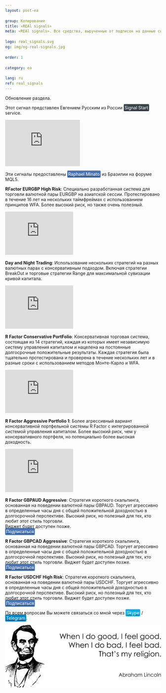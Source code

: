 ```yaml
---
layout: post-ea

group: Копирование
title: «REAl signals»
meta: «REAl signals». Все средства, вырученные от подписок на данные сигналы, будут направлены на развитие проекта и благотворительность.

logo: real_signals.svg
og: img/og-real-signals.jpg

order: 1

category: ea

lang: ru
ref: real_signals
---
```


Обновление раздела.

Этот сигнал представлен Евгением Русским из России <a href="https://www.signalstart.com/analysis/real-signal/50865" target="_blank"><span style="background-color:#3b434c; color:white; padding:3px; border-radius: 3px">Signal Start</span></a> service.
<iframe frameborder="0" width="242" height="150" src="https://www.signalstart.com/ru/widgets/1/50865?colors=578EBE,FFFFFF,004782"></iframe>

Эти сигналы предоставлены <a href="https://www.mql5.com/ru/users/johnmacknamara" target="_blank"><span style="background-color:#4a76b8; color:white; padding:3px; border-radius: 3px">Raphael Minato</span></a> из Бразилии на форуме MQL5.

**RFactor EURGBP High Risk**: Специально разработанная система для торговли валютной пары EURGBP на азиатской сессии. Протестировано в течение 16 лет на нескольких таймфреймах с использованием принципов WFA. Более высокий риск, но также очень полезный.  
<iframe frameborder="0" width="220" height="140" src="https://www.mql5.com/ru/signals/widget/signal/3ps8"></iframe>

**Day and Night Trading**: Использование нескольких стратегий на разных валютных парах с консервативным подходом. Включая стратегии BreakOut и торговые стратегии Range для максимальной сувизации кривой капитала.  
<iframe frameborder="0" width="220" height="140" src="https://www.mql5.com/ru/signals/widget/signal/3ps9"></iframe>

**R Factor Conservative PortFolio**: Консервативная торговая система, состоящая из 14 стратегий, каждая из которых имеет независимую систему управления капиталом и нацелена на постоянные долгосрочные положительные результаты. Каждая стратегия была тщательно протестирована и проверена в течение нескольких лет и в разные сроки с использованием методов Монте-Карло и WFA.  
<iframe frameborder="0" width="220" height="140" src="https://www.mql5.com/ru/signals/widget/signal/3psa"></iframe>

**R Factor Aggressive Portfolio 1**: Более агрессивный вариант консервативной портфельной системы R Factor с интегрированной системой управления капиталом. Более высокий риск, чем у консервативного портфеля, но потенциально более высокая доходность.
<iframe frameborder="0" width="220" height="140" src="https://www.mql5.com/ru/signals/widget/signal/3psb"></iframe>

**R Factor GBPAUD Aggressive**: Стратегия короткого скальпинга, основанная на поведении валютной пары GBPAUD. Торгует агрессивно в определенные часы дня с общей положительной доходностью в долгосрочной перспективе. Высокий риск, но полезный для тех, кто любит этот стиль торговли.  
Виджет будет доступен позже.  
<a href="https://www.mql5.com/ru/signals/477486" target="_blank"><span style="background-color:#4a76b8; color:white; padding:3px; border-radius: 3px">Подписаться</span></a>

**R Factor GBPCAD Aggressive**: Стратегия короткого скальпинга, основанная на поведении валютной пары GBPCAD. Торгует агрессивно в определенные часы дня с общей положительной доходностью в долгосрочной перспективе. Высокий риск, но полезный для тех, кто любит этот стиль торговли.
Виджет будет доступен позже.  
<a href="https://www.mql5.com/ru/signals/450778" target="_blank"><span style="background-color:#4a76b8; color:white; padding:3px; border-radius: 3px">Подписаться</span></a>

**R Factor USDCHF High Risk**: Стратегия короткого скальпинга, основанная на поведении валютной пары USDCHF. Торгует агрессивно в определенные часы дня с общей положительной доходностью в долгосрочной перспективе. Высокий риск, но полезный для тех, кто любит этот стиль торговли.
Виджет будет доступен позже.  
<a href="https://www.mql5.com/ru/signals/530561" target="_blank"><span style="background-color:#4a76b8; color:white; padding:3px; border-radius: 3px">Подписаться</span></a>

По всем вопросам Вы можете связаться со мной через <a href="skype:chutkoy89?call" target="_blank"><span style="background-color:#00aff0; color:white; padding:3px; border-radius: 3px">Skype</span></a> / <a href="https://t.me/chutkoy" target="_blank"><span style="background-color:#0088cc; color:white; padding:3px; border-radius: 3px">Telegram</span></a>.

<a data-fancybox="gallery" href="/img/programming/Lincoln.png"><img src="/img/programming/Lincoln.png" alt=""></a>
